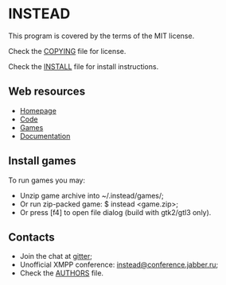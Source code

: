 # INSTEAD

This program is covered by the terms of the MIT license.

Check the [COPYING](COPYING) file for license.

Check the [INSTALL](INSTALL) file for install instructions.

## Web resources

- [Homepage](https://instead-hub.github.io)
- [Code](https://github.com/instead-hub/instead)
- [Games](http://instead-games.sf.net)
- [Documentation](https://instead-hub.github.io/#doc)

## Install games

To run games you may:

- Unzip game archive into ~/.instead/games/;
- Or run zip-packed game: $ instead <game.zip>;
- Or press [f4] to open file dialog (build with gtk2/gtl3 only).

## Contacts

- Join the chat at [gitter](https://gitter.im/instead-hub/instead);
- Unofficial XMPP conference: instead@conference.jabber.ru;
- Check the [AUTHORS](AUTHORS) file.

